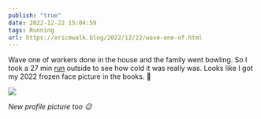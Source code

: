 ```yaml
---
publish: "true"
date: 2022-12-22 15:04:59
tags: Running
url: https://ericmwalk.blog/2022/12/22/wave-one-of.html
---
```


Wave one of workers done in the house and the family went bowling. So I took a 27 min [run](http://www.strava.com/activities/8279791724) outside to see how cold it was really was. Looks like I got my 2022 frozen face picture in the books. 🥶

![](https://ericmwalk.blog/uploads/2022/a82dbb1eeb.jpg)

*New profile picture too 😉*
